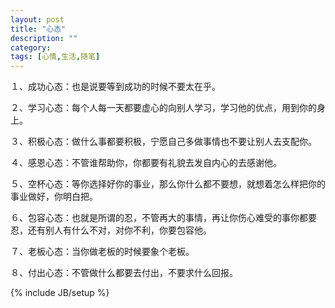 ```yaml
---
layout: post
title: "心态"
description: ""
category: 
tags: [心情,生活,随笔]
---
```


１、成功心态：也是说要等到成功的时候不要太在乎。

２、学习心态：每个人每一天都要虚心的向别人学习，学习他的优点，用到你的身上。

３、积极心态：做什么事都要积极，宁愿自己多做事情也不要让别人去支配你。

４、感恩心态：不管谁帮助你，你都要有礼貌去发自内心的去感谢他。

５、空杯心态：等你选择好你的事业，那么你什么都不要想，就想着怎么样把你的事业做好，你明白把。

６、包容心态：也就是所谓的忍，不管再大的事情，再让你伤心难受的事你都要忍，还有别人有什么不对，对你不利，你要包容他。

７、老板心态：当你做老板的时候要象个老板。

８、付出心态：不管做什么都要去付出，不要求什么回报。

{% include JB/setup %}
